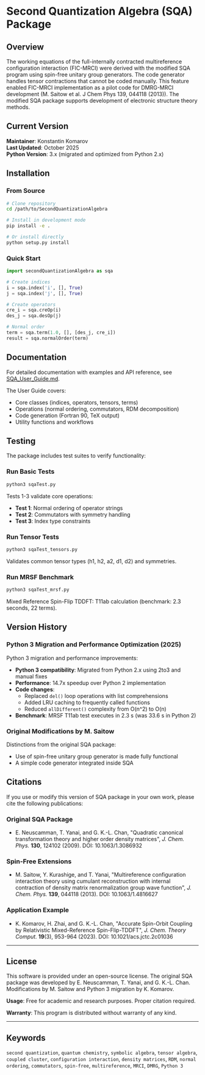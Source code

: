 # Second Quantization Algebra (SQA) Package

## Overview

The working equations of the full-internally contracted multireference configuration interaction (FIC-MRCI) were derived with the modified SQA program using spin-free unitary group generators. The code generator handles tensor contractions that cannot be coded manually. This feature enabled FIC-MRCI implementation as a pilot code for DMRG-MRCI development (M. Saitow et al. J Chem Phys 139, 044118 (2013)). The modified SQA package supports development of electronic structure theory methods.

## Current Version

**Maintainer**: Konstantin Komarov  
**Last Updated**: October 2025  
**Python Version**: 3.x (migrated and optimized from Python 2.x)

## Installation

### From Source

```bash
# Clone repository
cd /path/to/SecondQuantizationAlgebra

# Install in development mode
pip install -e .

# Or install directly
python setup.py install
```

### Quick Start

```python
import secondQuantizationAlgebra as sqa

# Create indices
i = sqa.index('i', [], True)
j = sqa.index('j', [], True)

# Create operators
cre_i = sqa.creOp(i)
des_j = sqa.desOp(j)

# Normal order
term = sqa.term(1.0, [], [des_j, cre_i])
result = sqa.normalOrder(term)
```

## Documentation

For detailed documentation with examples and API reference, see [SQA_User_Guide.md](SQA_User_Guide.md).

The User Guide covers:
- Core classes (indices, operators, tensors, terms)
- Operations (normal ordering, commutators, RDM decomposition)
- Code generation (Fortran 90, TeX output)
- Utility functions and workflows

## Testing

The package includes test suites to verify functionality:

### Run Basic Tests

```bash
python3 sqaTest.py
```

Tests 1-3 validate core operations:
- **Test 1**: Normal ordering of operator strings
- **Test 2**: Commutators with symmetry handling
- **Test 3**: Index type constraints

### Run Tensor Tests

```bash
python3 sqaTest_tensors.py
```

Validates common tensor types (h1, h2, a2, d1, d2) and symmetries.

### Run MRSF Benchmark

```bash
python3 sqaTest_mrsf.py
```

Mixed Reference Spin-Flip TDDFT: T11ab calculation (benchmark: 2.3 seconds, 22 terms).

## Version History

### Python 3 Migration and Performance Optimization (2025)

Python 3 migration and performance improvements:

  * **Python 3 compatibility**: Migrated from Python 2.x using 2to3 and manual fixes
  * **Performance**: 14.7x speedup over Python 2 implementation
  * **Code changes**:
    - Replaced `del()` loop operations with list comprehensions
    - Added LRU caching to frequently called functions
    - Reduced `allDifferent()` complexity from O(n^2) to O(n)
  * **Benchmark**: MRSF T11ab test executes in 2.3 s (was 33.6 s in Python 2)

### Original Modifications by M. Saitow

Distinctions from the original SQA package:

  * Use of spin-free unitary group generator is made fully functional
  * A simple code generator integrated inside SQA

## Citations

If you use or modify this version of SQA package in your own work, please cite the following publications:

### Original SQA Package

  * E. Neuscamman, T. Yanai, and G. K.-L. Chan, "Quadratic canonical transformation theory and higher order density matrices", *J. Chem. Phys.* **130**, 124102 (2009). DOI: 10.1063/1.3086932

### Spin-Free Extensions

  * M. Saitow, Y. Kurashige, and T. Yanai, "Multireference configuration interaction theory using cumulant reconstruction with internal contraction of density matrix renormalization group wave function", *J. Chem. Phys.* **139**, 044118 (2013). DOI: 10.1063/1.4816627

### Application Example

  * K. Komarov, H. Zhai, and G. K.-L. Chan, "Accurate Spin-Orbit Coupling by Relativistic Mixed-Reference Spin-Flip-TDDFT", *J. Chem. Theory Comput.* **19**(3), 953-964 (2023). DOI: 10.1021/acs.jctc.2c01036

---

## License

This software is provided under an open-source license. The original SQA package was developed by E. Neuscamman, T. Yanai, and G. K.-L. Chan. Modifications by M. Saitow and Python 3 migration by K. Komarov.

**Usage**: Free for academic and research purposes. Proper citation required.

**Warranty**: This program is distributed without warranty of any kind.

---

## Keywords

`second quantization`, `quantum chemistry`, `symbolic algebra`, `tensor algebra`, `coupled cluster`, `configuration interaction`, `density matrices`, `RDM`, `normal ordering`, `commutators`, `spin-free`, `multireference`, `MRCI`, `DMRG`, `Python 3`

